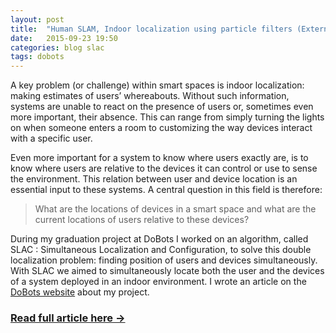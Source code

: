 ```yaml
---
layout: post
title:  "Human SLAM, Indoor localization using particle filters (External blog post)"
date:   2015-09-23 19:50
categories: blog slac
tags: dobots
---
```


A key problem (or challenge) within smart spaces is indoor localization: making estimates of users’ whereabouts. Without such information, systems are unable to react on the presence of users or, sometimes even more important, their absence. This can range from simply turning the lights on when someone enters a room to customizing the way devices interact with a specific user.

Even more important for a system to know where users exactly are, is to know where users are relative to the devices it can control or use to sense the environment. This relation between user and device location is an essential input to these systems. A central question in this field is therefore:

> What are the locations of devices in a smart space and what are the current locations of users relative to these devices?

During my graduation project at DoBots I worked on an algorithm, called SLAC : Simultaneous Localization and Configuration, to solve this double localization problem: finding position of users and devices simultaneously.  With SLAC we aimed to simultaneously locate both the user and the devices of a system deployed in an indoor environment. I wrote an article on the [DoBots website](https://dobots.nl/2015/09/03/human-slam-indoor-localization-using-particle-filters/) about my project.

### [Read full article here &rarr;](https://dobots.nl/2015/09/03/human-slam-indoor-localization-using-particle-filters/)
